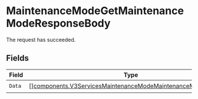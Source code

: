 # MaintenanceModeGetMaintenanceModeResponseBody

The request has succeeded.


## Fields

| Field                                                                                                                                        | Type                                                                                                                                         | Required                                                                                                                                     | Description                                                                                                                                  |
| -------------------------------------------------------------------------------------------------------------------------------------------- | -------------------------------------------------------------------------------------------------------------------------------------------- | -------------------------------------------------------------------------------------------------------------------------------------------- | -------------------------------------------------------------------------------------------------------------------------------------------- |
| `Data`                                                                                                                                       | [][components.V3ServicesMaintenanceModeMaintenanceModeResponse](../../models/components/v3servicesmaintenancemodemaintenancemoderesponse.md) | :heavy_check_mark:                                                                                                                           | N/A                                                                                                                                          |
